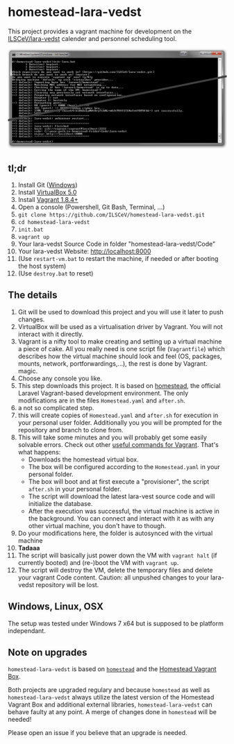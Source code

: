 # homestead-lara-vedst

This project provides a vagrant machine for development on the [ILSCeV/lara-vedst](https://github.com/ILSCeV/lara-vedst) calender and personnel scheduling tool.

![homestead-lara-vedst in action](screenshot.png)

## tl;dr

1. Install Git ([Windows](https://git-for-windows.github.io))
2. Install [VirtualBox 5.0](https://www.virtualbox.org/wiki/Downloads)
3. Install [Vagrant 1.8.4+](https://www.vagrantup.com/downloads.html)
4. Open a console (Powershell, Git Bash, Terminal, ...)
 1. `git clone https://github.com/ILSCeV/homestead-lara-vedst.git`
 2. `cd homestead-lara-vedst`
 3. `init.bat`
 4. `vagrant up`
5. Your lara-vedst Source Code in folder "homestead-lara-vedst/Code"
6. Your lara-vedst Website: [http://localhost:8000](http://localhost:8000)
7. (Use `restart-vm.bat` to restart the machine, if needed or after booting the host system)
8. (Use `destroy.bat` to reset)

## The details

1. Git will be used to download this project and you will use it later to push changes.
2. VirtualBox will be used as a virtualisation driver by Vagrant. You will not interact with it directly.
3. Vagrant is a nifty tool to make creating and setting up a virtual machine a piece of cake. All you really need is one script file (`Vagrantfile`) which describes how the virtual machine should look and feel (OS, packages, mounts, network, portforwardings,...), the rest is done by Vagrant. magic.
4. Choose any console you like.
 1. This step downloads this project. It is based on [homestead](https://laravel.com/docs/master/homestead), the official Laravel Vagrant-based development environment. The only modifications are in the files `Homestead.yaml` and `after.sh`.
 2. a not so complicated step.
 3. this will create copies of `Homestead.yaml` and `after.sh` for execution in your personal user folder. Additionally you you will be prompted for the repository and branch to clone from.
 4. This will take some minutes and you will probably get some easily solvable errors. Check out other [useful commands for Vagrant](http://www.erikaheidi.com/blog/quick-user-guide-for-vagrant). That's what happens:
     - Downloads the homestead virtual box.
     - The box will be configured according to the `Homestead.yaml` in your personal folder.
     - The box will boot and at first execute a "provisioner", the script `after.sh` in your personal folder.
     - The script will download the latest lara-vest source code and will initialize the database.
     - After the execution was successful, the virtual machine is active in the background. You can connect and interact with it as with any other virtual machine, you don't have to though.
5. Do your modifications here, the folder is autosynced with the virtual machine
6. **Tadaaa**
7. The script will basically just power down the VM with `vagrant halt` (if currently booted) and (re-)boot the VM with `vagrant up`.
8. The script will destroy the VM, delete the temporary files and delete your vagrant Code content. Caution: all unpushed changes to your lara-vedst repository will be lost.


## Windows, Linux, OSX
The setup was tested under Windows 7 x64 but is supposed to be platform independant.

## Note on upgrades
`homestead-lara-vedst` is based on [`homestead`](https://github.com/laravel/homestead) and the [Homestead Vagrant Box](https://atlas.hashicorp.com/laravel/boxes/homestead).

Both projects are upgraded regulary and because `homestead` as well as `homestead-lara-vedst` always utilize the latest version of the Homestead Vagrant Box and additional external libraries, `homestead-lara-vedst` can behave faulty at any point.
A merge of changes done in `homestead` will be needed!

Please open an issue if you believe that an upgrade is needed.
